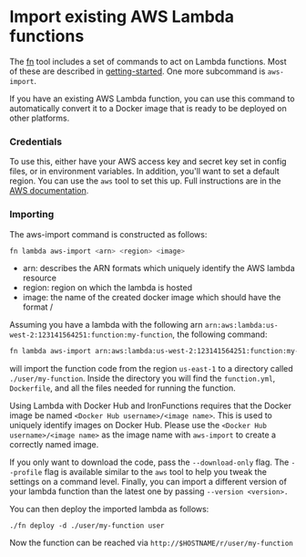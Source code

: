 Import existing AWS Lambda functions
====================================

The [fn](https://github.com/pedronasser/functions/fn/) tool includes a set of
commands to act on Lambda functions. Most of these are described in
[getting-started](./getting-started.md). One more subcommand is `aws-import`.

If you have an existing AWS Lambda function, you can use this command to
automatically convert it to a Docker image that is ready to be deployed on
other platforms.

### Credentials

To use this, either have your AWS access key and secret key set in config
files, or in environment variables. In addition, you'll want to set a default
region. You can use the `aws` tool to set this up. Full instructions are in the
[AWS documentation][awscli].

[awscli]: http://docs.aws.amazon.com/cli/latest/userguide/cli-chap-getting-started.html#cli-config-files

### Importing

The aws-import command is constructed as follows:

```bash
fn lambda aws-import <arn> <region> <image>
```

* arn: describes the ARN formats which uniquely identify the AWS lambda resource
* region: region on which the lambda is hosted
* image: the name of the created docker image which should have the format <username>/<image-name>

Assuming you have a lambda with the following arn `arn:aws:lambda:us-west-2:123141564251:function:my-function`, the following command:

```sh
fn lambda aws-import arn:aws:lambda:us-west-2:123141564251:function:my-function us-east-1 user/my-function
```

will import the function code from the region `us-east-1` to a directory called `./user/my-function`. Inside the directory you will find the `function.yml`, `Dockerfile`, and all the files needed for running the function.

Using Lambda with Docker Hub and IronFunctions requires that the Docker image be
named `<Docker Hub username>/<image name>`. This is used to uniquely identify
images on Docker Hub. Please use the `<Docker Hub username>/<image
name>` as the image name with `aws-import` to create a correctly named image.

If you only want to download the code, pass the `--download-only` flag. The
 `--profile` flag is available similar to the `aws` tool to help
you tweak the settings on a command level. Finally, you can import a different version of your lambda function than the latest one
by passing `--version <version>.`

You can then deploy the imported lambda as follows:
```
./fn deploy -d ./user/my-function user
````
Now the function can be reached via ```http://$HOSTNAME/r/user/my-function```